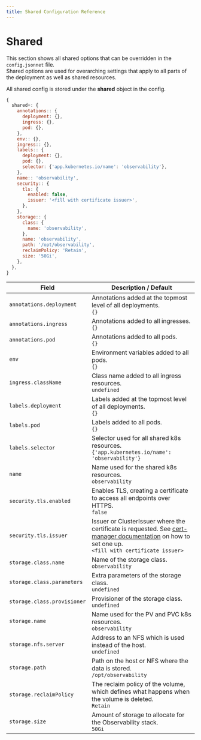 ```yaml
---
title: Shared Configuration Reference
---
```


# Shared

This section shows all shared options that can be overridden in the `config.jsonnet` file. \
Shared options are used for overarching settings that apply to all parts of the deployment as well as shared resources.

All shared config is stored under the **shared** object in the config.

```js
{
  shared+: {
    annotations:: {
      deployment: {},
      ingress: {},
      pod: {},
    },
    env:: {},
    ingress:: {},
    labels:: {
      deployment: {},
      pod: {},
      selector: {'app.kubernetes.io/name': 'observability'},
    },
    name:: 'observability',
    security:: {
      tls: {
        enabled: false,
        issuer: '<fill with certificate issuer>',
      },
    },
    storage:: {
      class: {
        name: 'observability',
      },
      name: 'observability',
      path: '/opt/observability',
      reclaimPolicy: 'Retain',
      size: '50Gi',
    },
  },
}
```

| Field | Description / Default |
| --- | --- |
| `annotations.deployment` | Annotations added at the topmost level of all deployments. <br> `{}` |
| `annotations.ingress` | Annotations added to all ingresses. <br> `{}` |
| `annotations.pod` | Annotations added to all pods. <br> `{}` |
| `env` | Environment variables added to all pods. <br> `{}` |
| `ingress.className` | Class name added to all ingress resources. <br> `undefined` |
| `labels.deployment` | Labels added at the topmost level of all deployments. <br> `{}` |
| `labels.pod` | Labels added to all pods. <br> `{}` |
| `labels.selector` | Selector used for all shared k8s resources. <br> `{'app.kubernetes.io/name': 'observability'}` |
| `name` | Name used for the shared k8s resources. <br> `observability` |
| `security.tls.enabled` | Enables TLS, creating a certificate to access all endpoints over HTTPS. <br> `false` |
| `security.tls.issuer` | Issuer or ClusterIssuer where the certificate is requested. See [cert-manager documentation](https://cert-manager.io/docs/concepts/issuer/) on how to set one up.  <br> `<fill with certificate issuer>` |
| `storage.class.name` | Name of the storage class. <br> `observability` |
| `storage.class.parameters` | Extra parameters of the storage class. <br> `undefined` |
| `storage.class.provisioner` | Provisioner of the storage class. <br> `undefined` |
| `storage.name` | Name used for the PV and PVC k8s resources. <br> `observability` |
| `storage.nfs.server` | Address to an NFS which is used instead of the host. <br> `undefined` |
| `storage.path` | Path on the host or NFS where the data is stored. <br> `/opt/observability` |
| `storage.reclaimPolicy` | The reclaim policy of the volume, which defines what happens when the volume is deleted. <br> `Retain` |
| `storage.size` | Amount of storage to allocate for the Observability stack. <br> `50Gi` |
